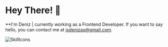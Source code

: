 # Hey There! 👋
**I'm Deniz | currently working as a Frontend Developer. If you want to say hello, you can contact me at jsdenizas@gmail.com.

![SkillIcons](https://skillicons.dev/icons?i=js,html,css,sass,bootstrap,stackoverflow,postman,vscode,vue,vite,firebase)
